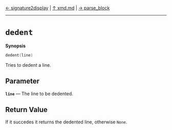 [&#8592; signature2display](xmd--signature2display.md) | [&#8593; xmd.md](xmd.md) | [&#8594; parse_block](xmd--parse_block.md)
***

# `dedent`
**Synopsis**

```cpp
dedent(line)
```

Tries to dedent a line.


## Parameter
**`line`** &#8213; The line to be dedented.  
## Return Value

If it succedes it returns the dedented line, otherwise `None`.


